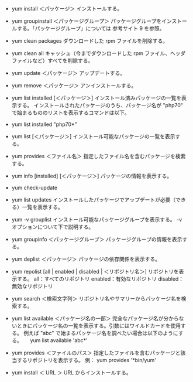 - yum install ＜パッケージ＞
  インストールする。

- yum groupinstall ＜パッケージグループ＞
  パッケージグループをインストールする。「パッケージグループ」については
  参考サイト 9 を参照。

- yum clean packages
  ダウンロードした rpm ファイルを削除する。

- yum clean all
  キャッシュ（今までダウンロードした rpm ファイル、ヘッダファイルなど）すべてを削除する。

- yum update ＜パッケージ＞
  アップデートする。

- yum remove ＜パッケージ＞
  アンインストールする。

- yum list installed [＜パッケージ＞]
  インストール済みパッケージの一覧を表示する。
  インストールされたパッケージのうち、パッケージ名が "php70" で始まるもののリストを表示するコマンドは以下。
- yum list installed "php70\*"

- yum list [＜パッケージ＞]
  インストール可能なパッケージの一覧を表示する。

- yum provides ＜ファイル名＞
  指定したファイル名を含むパッケージを検索する。

- yum info [installed] [＜パッケージ＞]
  パッケージの情報を表示する。

- yum check-update
- yum list updates
  インストールしたパッケージでアップデートが必要（できる）一覧を表示する。

- yum -v grouplist
  インストール可能なパッケージグループを表示する。
  -v オプションについて下で説明する。

- yum groupinfo ＜パッケージグループ＞
  パッケージグループの情報を表示する。

- yum deplist ＜パッケージ＞
  パッケージの依存関係を表示する。

- yum repolist [all | enabled | disabled | ＜リポジトリ名＞]
  リポジトリを表示する。
  all：すべてのリポジトリ
  enabled：有効なリポジトリ
  disabled：無効なリポジトリ

- yum search ＜検索文字列＞
  リポジトリ名やサマリーからパッケージ名を検索する。

- yum list available ＜パッケージ名の一部＞
  完全なパッケージ名が分からないときにパッケージ名の一覧を表示する。引数にはワイルドカードを使用する。
  例えば "abc" で始まるパッケージ名を調べたい場合は以下のようにする。
  　 yum list available 'abc\*'

- yum provides ＜ファイルのパス＞
  指定したファイルを含むパッケージと該当するリポジトリを表示する。
  例： yum provides '\*bin/yum'

- yum install ＜ URL ＞
  URL からインストールする。
